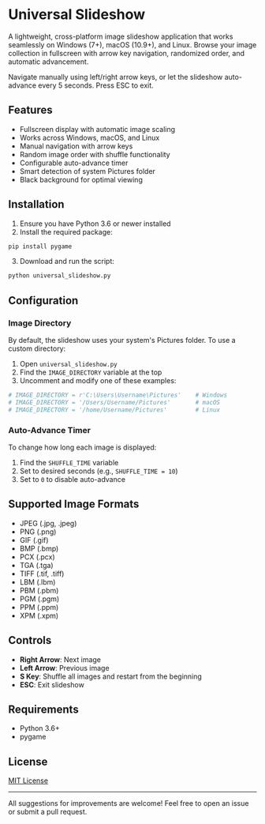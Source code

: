 # Universal Slideshow

A lightweight, cross-platform image slideshow application that works seamlessly on Windows (7+), macOS (10.9+), and Linux. Browse your image collection in fullscreen with arrow key navigation, randomized order, and automatic advancement.

Navigate manually using left/right arrow keys, or let the slideshow auto-advance every 5 seconds. Press ESC to exit.

## Features

- Fullscreen display with automatic image scaling
- Works across Windows, macOS, and Linux
- Manual navigation with arrow keys
- Random image order with shuffle functionality
- Configurable auto-advance timer
- Smart detection of system Pictures folder
- Black background for optimal viewing

## Installation

1. Ensure you have Python 3.6 or newer installed
2. Install the required package:
```bash
pip install pygame
```
3. Download and run the script:
```bash
python universal_slideshow.py
```

## Configuration

### Image Directory

By default, the slideshow uses your system's Pictures folder. To use a custom directory:

1. Open `universal_slideshow.py`
2. Find the `IMAGE_DIRECTORY` variable at the top
3. Uncomment and modify one of these examples:
```python
# IMAGE_DIRECTORY = r'C:\Users\Username\Pictures'    # Windows
# IMAGE_DIRECTORY = '/Users/Username/Pictures'       # macOS
# IMAGE_DIRECTORY = '/home/Username/Pictures'        # Linux
```

### Auto-Advance Timer

To change how long each image is displayed:

1. Find the `SHUFFLE_TIME` variable
2. Set to desired seconds (e.g., `SHUFFLE_TIME = 10`)
3. Set to `0` to disable auto-advance

## Supported Image Formats

- JPEG (.jpg, .jpeg)
- PNG (.png)
- GIF (.gif)
- BMP (.bmp)
- PCX (.pcx)
- TGA (.tga)
- TIFF (.tif, .tiff)
- LBM (.lbm)
- PBM (.pbm)
- PGM (.pgm)
- PPM (.ppm)
- XPM (.xpm)

## Controls

- **Right Arrow**: Next image
- **Left Arrow**: Previous image
- **S Key**: Shuffle all images and restart from the beginning 
- **ESC**: Exit slideshow

## Requirements

- Python 3.6+
- pygame

## License

[MIT License](LICENSE)

---

All suggestions for improvements are welcome! Feel free to open an issue or submit a pull request.
